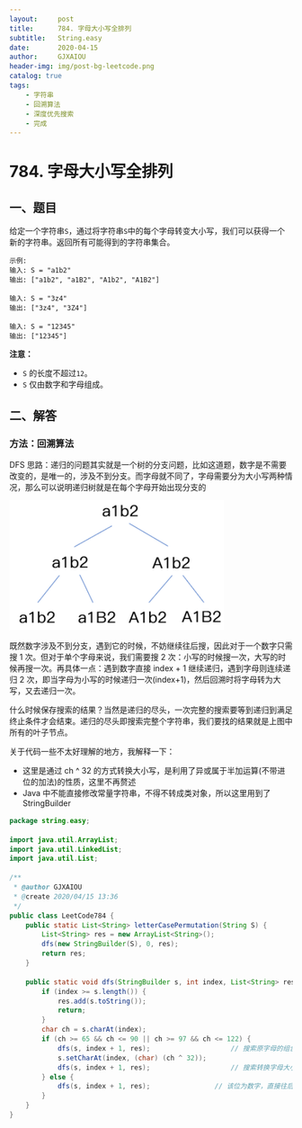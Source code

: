 ```yaml
---
layout:     post
title:      784. 字母大小写全排列
subtitle:   String.easy
date:       2020-04-15
author:     GJXAIOU
header-img: img/post-bg-leetcode.png
catalog: true
tags:
    - 字符串
	- 回溯算法
	- 深度优先搜索
	- 完成
---
```


# 784. 字母大小写全排列

## 一、题目

给定一个字符串`S`，通过将字符串`S`中的每个字母转变大小写，我们可以获得一个新的字符串。返回所有可能得到的字符串集合。

```
示例:
输入: S = "a1b2"
输出: ["a1b2", "a1B2", "A1b2", "A1B2"]

输入: S = "3z4"
输出: ["3z4", "3Z4"]

输入: S = "12345"
输出: ["12345"]
```

**注意：**

- `S` 的长度不超过`12`。
- `S` 仅由数字和字母组成。

## 二、解答

### 方法：回溯算法

DFS 思路：递归的问题其实就是一个树的分支问题，比如这道题，数字是不需要改变的，是唯一的，涉及不到分支。而字母就不同了，字母需要分为大小写两种情况，那么可以说明递归树就是在每个字母开始出现分支的

![image-20200415145224521](784.%E5%AD%97%E6%AF%8D%E5%A4%A7%E5%B0%8F%E5%86%99%E5%85%A8%E6%8E%92%E5%88%97.resource/image-20200415145224521.png)

既然数字涉及不到分支，遇到它的时候，不妨继续往后搜，因此对于一个数字只需搜 1 次。但对于单个字母来说，我们需要搜 2 次：小写的时候搜一次，大写的时候再搜一次。再具体一点：遇到数字直接 index + 1 继续递归，遇到字母则连续递归 2 次，即当字母为小写的时候递归一次(index+1)，然后回溯时将字母转为大写，又去递归一次。

什么时候保存搜索的结果？当然是递归的尽头，一次完整的搜索要等到递归到满足终止条件才会结束。递归的尽头即搜索完整个字符串，我们要找的结果就是上图中所有的叶子节点。

关于代码一些不太好理解的地方，我解释一下：

- 这里是通过 ch ^ 32 的方式转换大小写，是利用了异或属于半加运算(不带进位的加法)的性质，这里不再赘述
- Java 中不能直接修改常量字符串，不得不转成类对象，所以这里用到了 StringBuilder

```java
package string.easy;

import java.util.ArrayList;
import java.util.LinkedList;
import java.util.List;

/**
 * @author GJXAIOU
 * @create 2020/04/15 13:36
 */
public class LeetCode784 {
    public static List<String> letterCasePermutation(String S) {
        List<String> res = new ArrayList<String>();
        dfs(new StringBuilder(S), 0, res);
        return res;
    }

    public static void dfs(StringBuilder s, int index, List<String> res) {
        if (index >= s.length()) {
            res.add(s.toString());
            return;
        }
        char ch = s.charAt(index);
        if (ch >= 65 && ch <= 90 || ch >= 97 && ch <= 122) {
            dfs(s, index + 1, res);                    // 搜索原字母的组合
            s.setCharAt(index, (char) (ch ^ 32));
            dfs(s, index + 1, res);                    // 搜索转换字母大小写后的组合
        } else {
            dfs(s, index + 1, res);                // 该位为数字，直接往后搜
        }
    }
}

```

